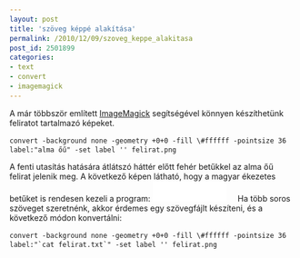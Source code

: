 ```yaml
---
layout: post
title: 'szöveg képpé alakítása'
permalink: /2010/12/09/szoveg_keppe_alakitasa
post_id: 2501899
categories: 
- text
- convert
- imagemagick
---
```


A már többször említett 
[ImageMagick](http://www.imagemagick.org/) segítségével könnyen készíthetünk feliratot tartalmazó képeket. 
```
convert -background none -geometry +0+0 -fill \#ffffff -pointsize 36 label:"alma őű" -set label '' felirat.png
``` 
A fenti utasítás hatására átlátszó háttér előtt fehér betűkkel az alma őű felirat jelenik meg. A következő képen látható, hogy a magyar ékezetes betűket is rendesen kezeli a program: 
![](/assets/felirat.png) 
  
  
Ha több soros szöveget szeretnénk, akkor érdemes egy szövegfájlt készíteni, és a következő módon konvertálni: 
```
convert -background none -geometry +0+0 -fill \#ffffff -pointsize 36 label:"`cat felirat.txt`" -set label '' felirat.png
```